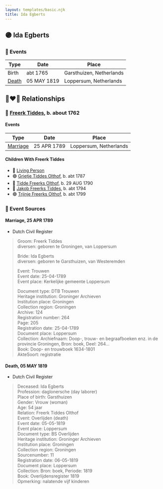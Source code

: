 ```yaml
---
layout: templates/basic.njk
title: Ida Egberts
---
```

## 🟣 Ida Egberts

### 📆 Events

Type | Date | Place
------ | ------ | ------
Birth | abt 1765 | Garsthuizen, Netherlands
[Death](#event-0c7a90b2-1104-4460-b7e2-717e0766a845) | 05 MAY 1819 | Loppersum, Netherlands

## 👩‍❤️‍👨 Relationships

### 🔵 [Freerk Tiddes](/people/2/21111317), b. about 1762

#### Events

Type | Date | Place
------ | ------ | ------
[Marriage](#event-f93308e1-2c9b-4b35-8ddf-cfd5a8908bb8) | 25 APR 1789 | Loppersum, Netherlands
#### Children With Freerk Tiddes
* 🔵 [Living Person](/people/5/57899032)
* 🟣 [Grietje Tiddes Olthof](/people/5/57641632), b. abt 1787
* 🔵 [Tidde Freerks Olthof](/people/7/7481187), b. 29 AUG 1790
* 🔵 [Jakob Freerks Tiddes](/people/1/17712576), b. abt 1794
* 🟣 [Trijnje Freerks Olthof](/people/5/5004158), b. abt 1799
### 📰 Event Sources

#### <a id="event-f93308e1-2c9b-4b35-8ddf-cfd5a8908bb8"></a> Marriage, 25 APR 1789
* Dutch Civil Register
>   
  > Groom: Freerk Tiddes  
  > diversen: geboren te Groningen, van Loppersum  
  >   
  > Bride: Ida Egberts  
  > diversen: geboren te Garsthuizen, van Westeremden  
  >   
  > Event: Trouwen  
  > Event date: 25-04-1789  
  > Event place: Kerkelijke gemeente Loppersum  
  >   
  > Document type: DTB Trouwen  
  > Heritage institution: Groninger Archieven  
  > Institution place: Groningen  
  > Collection region: Groningen  
  > Archive: 124  
  > Registration number: 264  
  > Page: 205  
  > Registration date: 25-04-1789  
  > Document place: Loppersum  
  > Collection: Archiefnaam: Doop-, trouw- en begraafboeken enz. in de provincie Groningen, Bron: boek, Deel: 264...  
  > Book: Doop- en trouwboek 1634-1801  
  > AkteSoort: registratie  
  >

#### <a id="event-0c7a90b2-1104-4460-b7e2-717e0766a845"></a> Death, 05 MAY 1819
* Dutch Civil Register
>   
  > Deceased: Ida Egberts  
  > Profession: daglonersche (day laborer)  
  > Place of birth: Garsthuizen  
  > Gender: Vrouw (woman)  
  > Age: 54 jaar  
  > Relation: Freerk Tiddes Olthof  
  > Event: Overlijden (death)  
  > Event date: 05-05-1819  
  > Event place: Loppersum  
  > Document type: BS Overlijden  
  > Heritage institution: Groninger Archieven  
  > Institution place: Groningen  
  > Collection region: Groningen  
  > Sourcenumber: 11  
  > Registration date: 06-05-1819  
  > Document place: Loppersum  
  > Collection: Bron: boek, Periode: 1819  
  > Book: Overlijdensregister 1819  
  > Opmerking: nalatende vijf kinderen